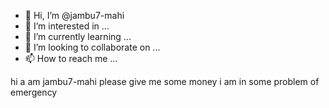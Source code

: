 - 👋 Hi, I’m @jambu7-mahi
- 👀 I’m interested in ...
- 🌱 I’m currently learning ...
- 💞️ I’m looking to collaborate on ...
- 📫 How to reach me ...

<!---
jambu7-mahi/jambu7-mahi is a ✨ special ✨ repository because its `README.md` (this file) appears on your GitHub profile.
You can click the Preview link to take a look at your changes.
--->
hi a am jambu7-mahi please give me some money i am in some problem of emergency
